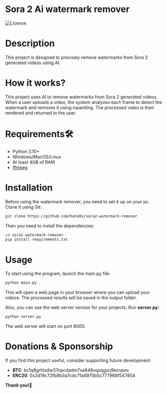 # Sora 2 Ai watermark remover
![License](https://img.shields.io/badge/license-GPLv3-green.svg?style=flat)

# Description
This project is designed to precisely remove watermarks from Sora 2 generated videos using AI.

# How it works?
This project uses AI to remove watermarks from Sora 2 generated videos. When a user uploads a video, the system analyzes each frame to detect the watermark and removes it using inpainting. The processed video is then rendered and returned to the user.

# Requirements🛠
- Python 3.10+
- Windows/MacOS/Linux
- At least 4GB of RAM
- [ffmpeg](https://ffmpeg.org/download.html)

# Installation
Before using the watermark remover, you need to set it up on your pc. Clone it using Git:
```bash
git clone https://github.com/hate0s/sora2-watermark-remover
```
Then you need to install the dependencies:
```bash
cd sora2-watermark-remover
pip install requirements.txt
```

# Usage

To start using the program, launch the main.py file:
```bash
python main.py
````
This will open a web page in your browser where you can upload your videos.
The processed results will be saved in the output folder.

Also, you can use the web server version for your projects.
Run **server.py:**
```bash
python server.py
```

The web server will start on port 8000.



# Donations & Sponsorship

If you find this project useful, consider supporting future development:
- **BTC**: bc1q8grhtxdw37npcdadm7xa848vquqgurj9ecvpex
- **ERC20**: 0x2d19c72fb8b3a7cdc7fa4970b5c777966f547854

**Thank you!🙏**

